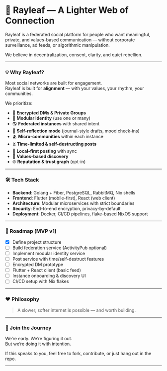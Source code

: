 # 🌿 Rayleaf — A Lighter Web of Connection

Rayleaf is a federated social platform for people who want meaningful, private, and values-based communication — without corporate surveillance, ad feeds, or algorithmic manipulation.

We believe in decentralization, consent, clarity, and quiet rebellion.

---

### 💡 Why Rayleaf?

Most social networks are built for engagement.  
Rayleaf is built for **alignment** — with your values, your rhythm, your communities.

We prioritize:

- 🔐 **Encrypted DMs & Private Groups**
- 🧩 **Modular Identity** (use one or many)
- 🌎 **Federated instances** with shared intent
- 💭 **Self-reflection mode** (journal-style drafts, mood check-ins)
- 🫂 **Micro-communities** within each instance
- ⏳ **Time-limited & self-destructing posts**
- 🌱 **Local-first posting** with sync
- 🧭 **Values-based discovery**
- 🌐 **Reputation & trust graph** (opt-in)

---

### 🛠️ Tech Stack

- **Backend**: Golang + Fiber, PostgreSQL, RabbitMQ, Nix shells
- **Frontend**: Flutter (mobile-first), React (web client)
- **Architecture**: Modular microservices with strict boundaries
- **Security**: End-to-end encryption, privacy-by-default
- **Deployment**: Docker, CI/CD pipelines, flake-based NixOS support

---

### 🧪 Roadmap (MVP v1)

- [x] Define project structure
- [ ] Build federation service (ActivityPub optional)
- [ ] Implement modular identity service
- [ ] Post service with time/self-destruct features
- [ ] Encrypted DM prototype
- [ ] Flutter + React client (basic feed)
- [ ] Instance onboarding & discovery UI
- [ ] CI/CD setup with Nix flakes

---

### ❤️ Philosophy

> A slower, softer internet is possible — and worth building.

---

### 👋 Join the Journey

We’re early. We’re figuring it out.  
But we’re doing it with intention.

If this speaks to you, feel free to fork, contribute, or just hang out in the repo.

---
